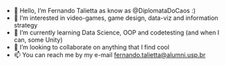 - 👋 Hello, I’m Fernando Talietta as know as @DiplomataDoCaos :)
- 👀 I’m interested in video-games, game design, data-viz and information strategy
- 🌱 I’m currently learning Data Science, OOP and codetesting (and when I can, some Unity)
- 💞️ I’m looking to collaborate on anything that I find cool
- 📫 You can reach me by my e-mail fernando.talietta@alumni.usp.br

<!---
DiplomataDoCaos/DiplomataDoCaos is a ✨ special ✨ repository because its `README.md` (this file) appears on your GitHub profile.
You can click the Preview link to take a look at your changes.
--->
